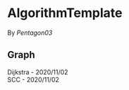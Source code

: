 # AlgorithmTemplate

By *Pentagon03*

<h2>
Graph
</h2>
<p>
Dijkstra - 2020/11/02<br/>
SCC - 2020/11/02
</p>
